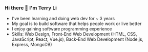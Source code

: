 ### Hi there 👋 I'm Terry Li

- I've been learning and doing web dev for ~ 3 years
- My goal is to build software that helps people work or live better 
- I enjoy gaining software programming experience
- Skills: Web Design, Front-End Web Development (HTML, CSS, JavaScript, React, Vue.js), Back-End Web Development (Node.js, Express, MongoDB)

<!--
**terryli-vt/terryli-vt** is a ✨ _special_ ✨ repository because its `README.md` (this file) appears on your GitHub profile.

Here are some ideas to get you started:

- 🔭 I’m currently working on ...
- 🌱 I’m currently learning ...
- 👯 I’m looking to collaborate on ...
- 🤔 I’m looking for help with ...
- 💬 Ask me about ...
- 📫 How to reach me: ...
- 😄 Pronouns: ...
- ⚡ Fun fact: ...
-->
